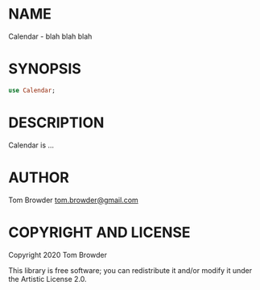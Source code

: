NAME
====

Calendar - blah blah blah

SYNOPSIS
========

```raku
use Calendar;
```

DESCRIPTION
===========

Calendar is ...

AUTHOR
======

Tom Browder <tom.browder@gmail.com>

COPYRIGHT AND LICENSE
=====================

Copyright 2020 Tom Browder

This library is free software; you can redistribute it and/or modify it under the Artistic License 2.0.

